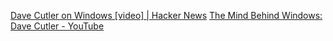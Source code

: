 
[Dave Cutler on Windows [video] | Hacker News](https://news.ycombinator.com/item?id=37970391#37980734)
[The Mind Behind Windows: Dave Cutler - YouTube](https://www.youtube.com/watch?v=xi1Lq79mLeE)
